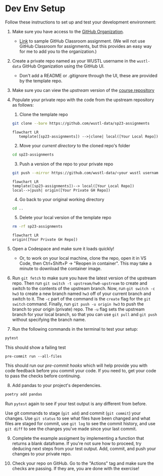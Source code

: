 # Dev Env Setup

Follow these instructions to set up and test your development environment:

1. Make sure you have access to the [GitHub Organization](https://github.com/wustl-data/).
    - [Link](https://classroom.github.com/a/90hPlshI) to sample GitHub Classroom assignment. (We will not use GitHub Classroom for assignments, but this provides an easy way for me to add you to the organization.)
2. Create a private repo named as your WUSTL username in the `wustl-data` GitHub Organization using the GitHub UI.
    - Don't add a README or .gitignore through the UI, these are provided by the template repo.
3. Make sure you can view the _upstream_ version of the [course repository](https://github.com/wustl-data/fl23)
4. Populate your private repo with the code from the upstream repository as follows:
    1. Clone the template repo

    ```bash
    git clone --bare https://github.com/wustl-data/sp23-assignments
    ```

    ```mermaid
    flowchart LR
       template([sp23-assignments]) -->|clone| local([Your Local Repo])
    ```

    2.  Move your _current directory_ to the cloned repo's folder

    ```bash
    cd sp23-assignments
    ```

    3.  Push a version of the repo to your private repo

    ```bash
    git push --mirror https://github.com/wustl-data/<your wustl username>
    ```

    ```mermaid
    flowchart LR
    template([sp23-assignments])--> local([Your Local Repo])
    local-->|push| origin([Your Private GH Repo])
    ```

    4.  Go back to your original working directory

    ```bash
    cd ..
    ```

    5.  Delete your local version of the template repo

    ```bash
    rm -rf sp23-assignments
    ```
    ```mermaid
    flowchart LR
    origin([Your Private GH Repo])
    ```

5. Open a Codespace and make sure it loads quickly!

    - Or, to work on your local machine, clone the repo, open it in VS Code, then Ctrl+Shift+P -> "Reopen in container". This may take a minute to download the container image.

6. Run `git fetch` to make sure you have the latest version of the upstream repo. Then run `git switch -t upstream/hw0-upstream` to create and switch to the contents of the upstream branch. Now, run `git switch -c hw3` to create a new branch named `hw3` off of your current branch and switch to it. The `-c` part of the command is the `create` flag for the `git switch` command. Finally, run `git push -u origin hw3` to push the branch to your origin (private) repo. The `-u` flag sets the upstream branch for your local branch, so that you can use `git pull` and `git push` without specifying the branch name.

7. Run the following commands in the terminal to test your setup:

```bash
pytest
```

This should show a failing test

```
pre-commit run --all-files

```

This should run our _pre-commit hooks_ which will help provide you with code feedback before you commit your code. If you need to, get your code to pass the checks before continuing.

8. Add pandas to your project's dependencies.

```bash
poetry add pandas
```

Run `pytest` again to see if your test output is any different from before.

Use git commands to stage (`git add`) and commit (`git commit`) your changes. Use `git status` to see what files have been changed and what files are staged for commit, use `git log` to see the commit history, and use `git diff` to see the changes you've made since your last commit.


9. Complete the example assigment by implementing a function that returns a blank dataframe. If you're not sure how to proceed, try deducing next steps from your test output. Add, commit, and push your changes to your private repo.

10. Check your repo on GitHub. Go to the "Actions" tag and make sure the checks are passing. If they are, you are done with the exercise!
